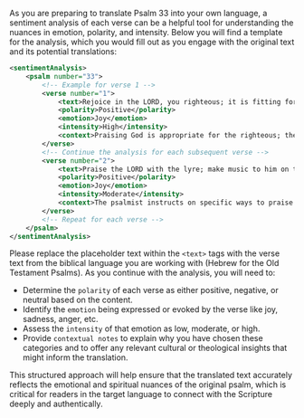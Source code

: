 As you are preparing to translate Psalm 33 into your own language, a sentiment analysis of each verse can be a helpful tool for understanding the nuances in emotion, polarity, and intensity. Below you will find a template for the analysis, which you would fill out as you engage with the original text and its potential translations:

```xml
<sentimentAnalysis>
    <psalm number="33">
        <!-- Example for verse 1 -->
        <verse number="1">
            <text>Rejoice in the LORD, you righteous; it is fitting for the upright to praise him.</text>
            <polarity>Positive</polarity>
            <emotion>Joy</emotion>
            <intensity>High</intensity>
            <context>Praising God is appropriate for the righteous; the verse exudes a joyful command.</context>
        </verse>
        <!-- Continue the analysis for each subsequent verse -->
        <verse number="2">
            <text>Praise the LORD with the lyre; make music to him on the ten-stringed harp.</text>
            <polarity>Positive</polarity>
            <emotion>Joy</emotion>
            <intensity>Moderate</intensity>
            <context>The psalmist instructs on specific ways to praise God, highlighting the joyous activity of worship through music.</context>
        </verse>
        <!-- Repeat for each verse -->
    </psalm>
</sentimentAnalysis>
```

Please replace the placeholder text within the `<text>` tags with the verse text from the biblical language you are working with (Hebrew for the Old Testament Psalms). As you continue with the analysis, you will need to:

- Determine the `polarity` of each verse as either positive, negative, or neutral based on the content.
- Identify the `emotion` being expressed or evoked by the verse like joy, sadness, anger, etc.
- Assess the `intensity` of that emotion as low, moderate, or high.
- Provide `contextual notes` to explain why you have chosen these categories and to offer any relevant cultural or theological insights that might inform the translation.

This structured approach will help ensure that the translated text accurately reflects the emotional and spiritual nuances of the original psalm, which is critical for readers in the target language to connect with the Scripture deeply and authentically.